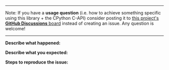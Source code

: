 
------

Note: If you have a **usage question** (i.e. how to achieve something specific using this library + the CPython C-API) consider posting it to [this project's **GitHub Discussions** board](https://github.com/rgoupil/cpy3/discussions) instead of creating an issue. Any question is welcome!

------

**Describe what happened:**


**Describe what you expected:**


**Steps to reproduce the issue:**



